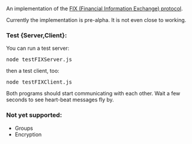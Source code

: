 
An implementation of the [FIX (Financial Information Exchange) protocol](http://en.wikipedia.org/wiki/Financial_Information_eXchange).

Currently the implementation is pre-alpha. It is not even close to working.

### Test {Server,Client}:

You can run a test server:

<pre>
node testFIXServer.js
</pre>

then a test client, too:

<pre>
node testFIXClient.js
</pre>

Both programs should start communicating with each other.  Wait a few seconds to see
heart-beat messages fly by.

### Not yet supported:

* Groups
* Encryption
